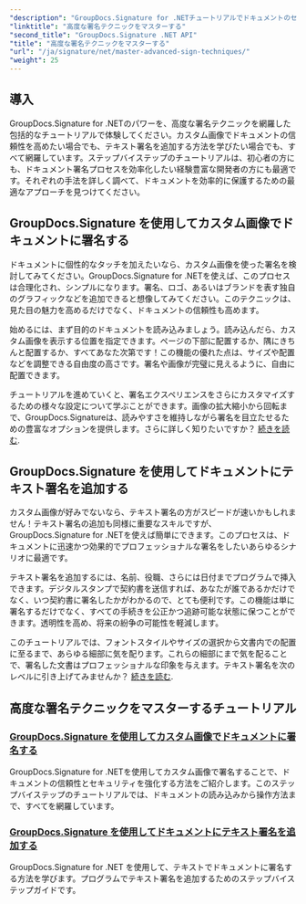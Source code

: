 ```yaml
---
"description": "GroupDocs.Signature for .NETチュートリアルでドキュメントのセキュリティを強化しましょう。カスタム画像からテキスト署名まで、高度な署名テクニックを習得できます。"
"linktitle": "高度な署名テクニックをマスターする"
"second_title": "GroupDocs.Signature .NET API"
"title": "高度な署名テクニックをマスターする"
"url": "/ja/signature/net/master-advanced-sign-techniques/"
"weight": 25
---
```


## 導入

GroupDocs.Signature for .NETのパワーを、高度な署名テクニックを網羅した包括的なチュートリアルで体験してください。カスタム画像でドキュメントの信頼性を高めたい場合でも、テキスト署名を追加する方法を学びたい場合でも、すべて網羅しています。ステップバイステップのチュートリアルは、初心者の方にも、ドキュメント署名プロセスを効率化したい経験豊富な開発者の方にも最適です。それぞれの手法を詳しく調べて、ドキュメントを効率的に保護するための最適なアプローチを見つけてください。 

## GroupDocs.Signature を使用してカスタム画像でドキュメントに署名する
ドキュメントに個性的なタッチを加えたいなら、カスタム画像を使った署名を検討してみてください。GroupDocs.Signature for .NETを使えば、このプロセスは合理化され、シンプルになります。署名、ロゴ、あるいはブランドを表す独自のグラフィックなどを追加できると想像してみてください。このテクニックは、見た目の魅力を高めるだけでなく、ドキュメントの信頼性も高めます。

始めるには、まず目的のドキュメントを読み込みましょう。読み込んだら、カスタム画像を表示する位置を指定できます。ページの下部に配置するか、隅にきちんと配置するか、すべてあなた次第です！この機能の優れた点は、サイズや配置などを調整できる自由度の高さです。署名や画像が完璧に見えるように、自由に配置できます。

チュートリアルを進めていくと、署名エクスペリエンスをさらにカスタマイズするための様々な設定について学ぶことができます。画像の拡大縮小から回転まで、GroupDocs.Signatureは、読みやすさを維持しながら署名を目立たせるための豊富なオプションを提供します。さらに詳しく知りたいですか？ [続きを読む](./sign-documents-with-custom-image/).

## GroupDocs.Signature を使用してドキュメントにテキスト署名を追加する
カスタム画像が好みでないなら、テキスト署名の方がスピードが速いかもしれません！テキスト署名の追加も同様に重要なスキルですが、GroupDocs.Signature for .NETを使えば簡単にできます。このプロセスは、ドキュメントに迅速かつ効果的でプロフェッショナルな署名をしたいあらゆるシナリオに最適です。

テキスト署名を追加するには、名前、役職、さらには日付までプログラムで挿入できます。デジタルスタンプで契約書を送信すれば、あなたが誰であるかだけでなく、いつ契約書に署名したかがわかるので、とても便利です。この機能は単に署名するだけでなく、すべての手続きを公正かつ追跡可能な状態に保つことができます。透明性を高め、将来の紛争の可能性を軽減します。

このチュートリアルでは、フォントスタイルやサイズの選択から文書内での配置に至るまで、あらゆる細部に気を配ります。これらの細部にまで気を配ることで、署名した文書はプロフェッショナルな印象を与えます。テキスト署名を次のレベルに引き上げてみませんか？ [続きを読む](./add-text-signatures-to-documents/).

## 高度な署名テクニックをマスターするチュートリアル
### [GroupDocs.Signature を使用してカスタム画像でドキュメントに署名する](./sign-documents-with-custom-image/)
GroupDocs.Signature for .NETを使用してカスタム画像で署名することで、ドキュメントの信頼性とセキュリティを強化する方法をご紹介します。このステップバイステップのチュートリアルでは、ドキュメントの読み込みから操作方法まで、すべてを網羅しています。
### [GroupDocs.Signature を使用してドキュメントにテキスト署名を追加する](./add-text-signatures-to-documents/)
GroupDocs.Signature for .NET を使用して、テキストでドキュメントに署名する方法を学びます。プログラムでテキスト署名を追加するためのステップバイステップガイドです。